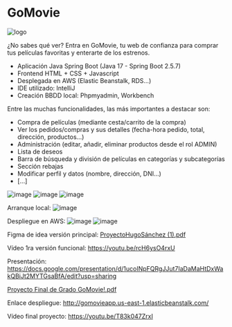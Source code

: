 # GoMovie

![logo](https://github.com/hugosanchezg/proyectoFinalDAW/assets/91953221/b0c206d0-5590-424f-96ad-16f5e0f08556)

¿No sabes qué ver? Entra en GoMovie, tu web de confianza para comprar tus películas favoritas y enterarte de los estrenos.

- Aplicación Java Spring Boot (Java 17 - Spring Boot 2.5.7)
- Frontend HTML + CSS + Javascript
- Desplegada en AWS (Elastic Beanstalk, RDS...)
- IDE utilizado: IntelliJ
- Creación BBDD local: Phpmyadmin, Workbench

Entre las muchas funcionalidades, las más importantes a destacar son:
- Compra de películas (mediante cesta/carrito de la compra)
- Ver los pedidos/compras y sus detalles (fecha-hora pedido, total, dirección, productos...)
- Administración (editar, añadir, eliminar productos desde el rol ADMIN)
- Lista de deseos
- Barra de búsqueda y división de películas en categorías y subcategorías
- Sección rebajas
- Modificar perfil y datos (nombre, dirección, DNI...)
- [...]

![image](https://github.com/hugosanchezg/proyectoFinalDAW/assets/91953221/11f85497-5725-48ab-9e73-a4563419fa93)
![image](https://github.com/hugosanchezg/proyectoFinalDAW/assets/91953221/c660e11e-cd01-4c83-8d5a-2304144a684f)
![image](https://github.com/hugosanchezg/proyectoFinalDAW/assets/91953221/5b1aa301-a839-41e2-b5fd-6f64ea9c71e3)

Arranque local:
![image](https://github.com/hugosanchezg/proyectoFinalDAW/assets/91953221/35572b66-9a44-4dfa-a834-0c05df7e0a62)

Despliegue en AWS:
![image](https://github.com/hugosanchezg/proyectoFinalDAW/assets/91953221/c4bbf448-c0fe-4fff-a574-8768b86f6db7)
![image](https://github.com/hugosanchezg/proyectoFinalDAW/assets/91953221/659b08b4-656a-42b2-9c36-1bf59ca8b44d)

Figma de idea versión principal: [ProyectoHugoSánchez (1).pdf](https://github.com/hugosanchezg/proyectoFinalDAW/files/11793558/ProyectoHugoSanchez.1.pdf)

Vídeo 1ra versión funcional: https://youtu.be/rcH6ysO4rxU

Presentación: https://docs.google.com/presentation/d/1ucoINpFQRgJJut7IaDaMaHtDxWakQBiJt2MYTGsaBfA/edit?usp=sharing

[Proyecto Final de Grado GoMovie!.pdf](https://github.com/hugosanchezg/proyectoFinalDAW/files/11793988/Proyecto.Final.de.Grado.GoMovie.pdf)

Enlace despliegue: http://gomovieapp.us-east-1.elasticbeanstalk.com/

Vídeo final proyecto: https://youtu.be/T83k047ZrxI
